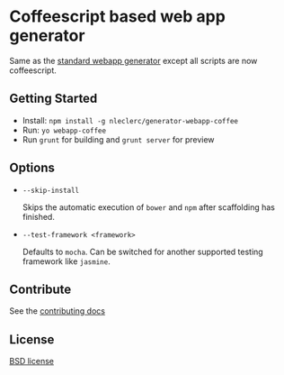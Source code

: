 # Coffeescript based web app generator

Same as the [standard webapp generator](https://github.com/yeoman/generator-webapp) except all scripts are now coffeescript.


## Getting Started

- Install: `npm install -g nleclerc/generator-webapp-coffee`
- Run: `yo webapp-coffee`
- Run `grunt` for building and `grunt server` for preview


## Options

* `--skip-install`

  Skips the automatic execution of `bower` and `npm` after scaffolding has finished.

* `--test-framework <framework>`

  Defaults to `mocha`. Can be switched for another supported testing framework like `jasmine`.


## Contribute

See the [contributing docs](https://github.com/yeoman/yeoman/blob/master/contributing.md)


## License

[BSD license](http://opensource.org/licenses/bsd-license.php)
